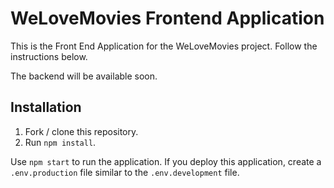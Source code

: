 # WeLoveMovies Frontend Application

This is the Front End Application for the WeLoveMovies project. Follow the instructions below.

The backend will be available soon.

## Installation

1. Fork / clone this repository.
1. Run `npm install`.

Use `npm start` to run the application. If you deploy this application, create a `.env.production` file similar to the `.env.development` file.
